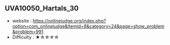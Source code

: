 ## UVA10050_Hartals_30
+ website : https://onlinejudge.org/index.php?option=com_onlinejudge&Itemid=8&category=24&page=show_problem&problem=991
+ Difficulty : ★☆☆☆☆
